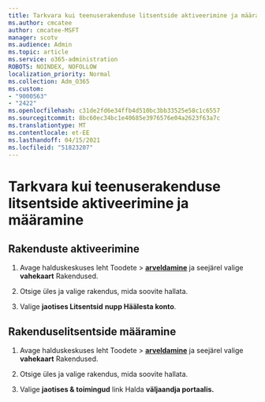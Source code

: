 ```yaml
---
title: Tarkvara kui teenuserakenduse litsentside aktiveerimine ja määramine
ms.author: cmcatee
author: cmcatee-MSFT
manager: scotv
ms.audience: Admin
ms.topic: article
ms.service: o365-administration
ROBOTS: NOINDEX, NOFOLLOW
localization_priority: Normal
ms.collection: Adm_O365
ms.custom:
- "9000563"
- "2422"
ms.openlocfilehash: c31de2fd6e34ffb4d510bc3bb33525e58c1c6557
ms.sourcegitcommit: 8bc60ec34bc1e40685e3976576e04a2623f63a7c
ms.translationtype: MT
ms.contentlocale: et-EE
ms.lasthandoff: 04/15/2021
ms.locfileid: "51823207"
---
```

# <a name="activate-and-assign-software-as-a-service-app-licenses"></a>Tarkvara kui teenuserakenduse litsentside aktiveerimine ja määramine 

## <a name="to-activate-apps"></a>Rakenduste aktiveerimine

1. Avage halduskeskuses leht Toodete  >  **[arveldamine](https://go.microsoft.com/fwlink/p/?linkid=842054)** ja seejärel valige **vahekaart** Rakendused.

2. Otsige üles ja valige rakendus, mida soovite hallata.

3. Valige **jaotises Litsentsid** **nupp Häälesta konto**.  

## <a name="to-assign-app-licenses"></a>Rakenduselitsentside määramine

1. Avage halduskeskuses leht Toodete  >  **[arveldamine](https://go.microsoft.com/fwlink/p/?linkid=842054)** ja seejärel valige **vahekaart** Rakendused.

2. Otsige üles ja valige rakendus, mida soovite hallata.  

3. Valige **jaotises & toimingud** link Halda **väljaandja portaalis.**